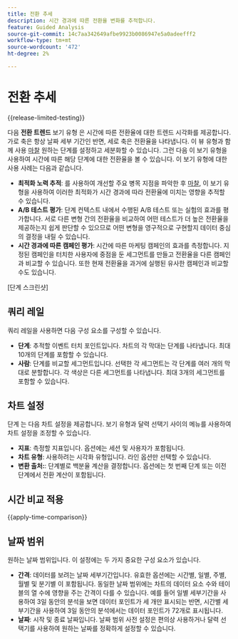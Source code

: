 ```yaml
---
title: 전환 추세
description: 시간 경과에 따른 전환율 변화를 추적합니다.
feature: Guided Analysis
source-git-commit: 14c7aa342649afbe9923b0086947e5a0adeefff2
workflow-type: tm+mt
source-wordcount: '472'
ht-degree: 2%

---
```


# 전환 추세

{{release-limited-testing}}

다음 **전환 트렌드** 보기 유형 은 시간에 따른 전환율에 대한 트렌드 시각화를 제공합니다. 가로 축은 항상 날짜 세부 기간인 반면, 세로 축은 전환율을 나타냅니다. 이 뷰 유형과 함께 사용 [마찰](friction.md) 원하는 단계를 설정하고 세분화할 수 있습니다. 그런 다음 이 보기 유형을 사용하여 시간에 따른 해당 단계에 대한 전환율을 볼 수 있습니다. 이 보기 유형에 대한 사용 사례는 다음과 같습니다.

* **최적화 노력 추적**: 를 사용하여 개선할 주요 병목 지점을 파악한 후 [마찰](friction.md), 이 보기 유형을 사용하여 이러한 최적화가 시간 경과에 따라 전환율에 미치는 영향을 추적할 수 있습니다.
* **A/B 테스트 평가**: 단계 컨텍스트 내에서 수행된 A/B 테스트 또는 실험의 효과를 평가합니다. 서로 다른 변형 간의 전환율을 비교하여 어떤 테스트가 더 높은 전환율을 제공하는지 쉽게 판단할 수 있으므로 어떤 변형을 영구적으로 구현할지 데이터 중심의 결정을 내릴 수 있습니다.
* **시간 경과에 따른 캠페인 평가**: 시간에 따른 마케팅 캠페인의 효과를 측정합니다. 지정된 캠페인을 터치한 사용자에 중점을 둔 세그먼트를 만들고 전환율을 다른 캠페인과 비교할 수 있습니다. 또한 현재 전환율을 과거에 실행된 유사한 캠페인과 비교할 수도 있습니다.

[단계 스크린샷]

## 쿼리 레일

쿼리 레일을 사용하면 다음 구성 요소를 구성할 수 있습니다.

* **단계**: 추적할 이벤트 터치 포인트입니다. 차트의 각 막대는 단계를 나타냅니다. 최대 10개의 단계를 포함할 수 있습니다.
* **사람**: 단계를 비교할 세그먼트입니다. 선택한 각 세그먼트는 각 단계를 여러 개의 막대로 분할합니다. 각 색상은 다른 세그먼트를 나타냅니다. 최대 3개의 세그먼트를 포함할 수 있습니다.

## 차트 설정

단계 는 다음 차트 설정을 제공합니다. 보기 유형과 달력 선택기 사이의 메뉴를 사용하여 차트 설정을 조정할 수 있습니다.

* **지표**: 측정할 지표입니다. 옵션에는 세션 및 사용자가 포함됩니다.
* **차트 유형**: 사용하려는 시각화 유형입니다. 라인 옵션만 선택할 수 있습니다.
* **변환 출처:**: 단계별로 백분율 계산을 결정합니다. 옵션에는 첫 번째 단계 또는 이전 단계에서 전환 계산이 포함됩니다.

## 시간 비교 적용

{{apply-time-comparison}}

## 날짜 범위

원하는 날짜 범위입니다. 이 설정에는 두 가지 중요한 구성 요소가 있습니다.

* **간격**: 데이터를 보려는 날짜 세부기간입니다. 유효한 옵션에는 시간별, 일별, 주별, 월별 및 분기별 이 포함됩니다. 동일한 날짜 범위에는 차트의 데이터 요소 수와 테이블의 열 수에 영향을 주는 간격이 다를 수 있습니다. 예를 들어 일별 세부기간을 사용하여 3일 동안의 분석을 보면 데이터 포인트가 세 개만 표시되는 반면, 시간별 세부기간을 사용하여 3일 동안의 분석에서는 데이터 포인트가 72개로 표시됩니다.
* **날짜**: 시작 및 종료 날짜입니다. 날짜 범위 사전 설정은 편의상 사용하거나 달력 선택기를 사용하여 원하는 날짜를 정확하게 설정할 수 있습니다.
